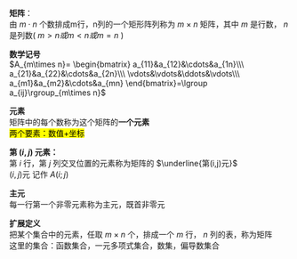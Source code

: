 **矩阵**：    
由 $m\cdot n$ 个数排成m行，n列的一个矩形阵列称为 $m\times n$ 矩阵，其中 $m$ 是行数， $n$ 是列数( $m>n或m<n或m=n$ )    
    
**数学记号**    
 $A_{m\times n}=    
\begin{bmatrix}    
a_{11}&a_{12}&\cdots&a_{1n}\\\ a_{21}&a_{22}&\cdots&a_{2n}\\\ \vdots&\vdots&\ddots&\vdots\\\ a_{m1}&a_{m2}&\cdots&a_{mn}    
\end{bmatrix}=\lgroup a_{ij}\rgroup_{m\times n}$     
    
**元素**    
矩阵中的每个数称为这个矩阵的**一个元素**    
<mark>两个要素：数值+坐标</mark>    
    
**第 $(i,j)$ 元素：**    
第 $i$ 行，第 $j$ 列交叉位置的元素称为矩阵的 $\underline{第(i,j)元}$     
 $(i,j)\text{元}$ 记作 $A(i;j)$     
    
**主元**    
每一行第一个非零元素称为主元，既首非零元    
    
**扩展定义**    
把某个集合中的元素，任取 $m\times n$ 个，排成一个 $m$ 行， $n$ 列的表，称为矩阵    
这里的集合：函数集合，一元多项式集合，数集，偏导数集合    
